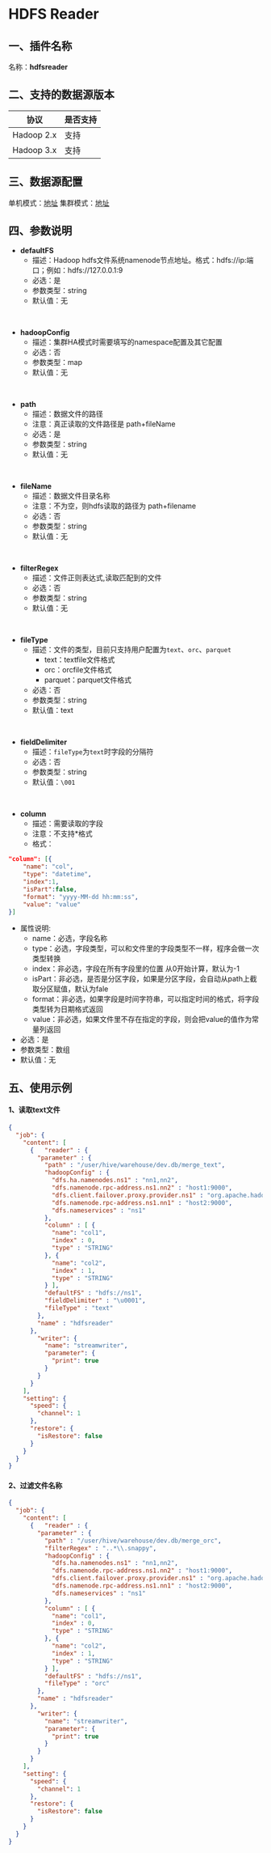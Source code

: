 # HDFS Reader

## 一、插件名称
名称：**hdfsreader**


## 二、支持的数据源版本
| 协议 | 是否支持 |
| --- | --- |
| Hadoop 2.x | 支持 |
| Hadoop 3.x | 支持 |



## 三、数据源配置
单机模式：[地址](http://hadoop.apache.org/docs/r2.7.6/hadoop-project-dist/hadoop-common/SingleCluster.html)
集群模式：[地址](http://hadoop.apache.org/docs/r2.7.6/hadoop-project-dist/hadoop-common/ClusterSetup.html)


## 四、参数说明

- **defaultFS**
  - 描述：Hadoop hdfs文件系统namenode节点地址。格式：hdfs://ip:端口；例如：hdfs://127.0.0.1:9
  - 必选：是
  - 参数类型：string
  - 默认值：无

<br/>

- **hadoopConfig**
  - 描述：集群HA模式时需要填写的namespace配置及其它配置
  - 必选：否
  - 参数类型：map
  - 默认值：无

<br/>

- **path**
  - 描述：数据文件的路径
  - 注意：真正读取的文件路径是 path+fileName
  - 必选：是
  - 参数类型：string
  - 默认值：无

<br/>

- **fileName**
  - 描述：数据文件目录名称
  - 注意：不为空，则hdfs读取的路径为 path+filename
  - 必选：否
  - 参数类型：string
  - 默认值：无

<br/>

- **filterRegex**
  - 描述：文件正则表达式,读取匹配到的文件
  - 必选：否
  - 参数类型：string
  - 默认值：无

<br/>

- **fileType**
  - 描述：文件的类型，目前只支持用户配置为`text`、`orc`、`parquet`
    - text：textfile文件格式
    - orc：orcfile文件格式
    - parquet：parquet文件格式
  - 必选：否
  - 参数类型：string
  - 默认值：text

<br/>

- **fieldDelimiter**
  - 描述：`fileType`为`text`时字段的分隔符
  - 必选：否
  - 参数类型：string
  - 默认值：`\001`

<br/>

- **column**
  - 描述：需要读取的字段
  - 注意：不支持*格式
  - 格式：
```json
"column": [{
    "name": "col",
    "type": "datetime",
    "index":1,
    "isPart":false,
    "format": "yyyy-MM-dd hh:mm:ss",
    "value": "value"
}]
```

- 属性说明:
  - name：必选，字段名称
  - type：必选，字段类型，可以和文件里的字段类型不一样，程序会做一次类型转换
  - index：非必选，字段在所有字段里的位置 从0开始计算，默认为-1
  - isPart：非必选，是否是分区字段，如果是分区字段，会自动从path上截取分区赋值，默认为fale
  - format：非必选，如果字段是时间字符串，可以指定时间的格式，将字段类型转为日期格式返回
  - value：非必选，如果文件里不存在指定的字段，则会把value的值作为常量列返回
- 必选：是
- 参数类型：数组
- 默认值：无

## 五、使用示例
#### 1、读取text文件
```json
{
  "job": {
    "content": [
      {   "reader" : {
        "parameter" : {
          "path" : "/user/hive/warehouse/dev.db/merge_text",
          "hadoopConfig" : {
            "dfs.ha.namenodes.ns1" : "nn1,nn2",
            "dfs.namenode.rpc-address.ns1.nn2" : "host1:9000",
            "dfs.client.failover.proxy.provider.ns1" : "org.apache.hadoop.hdfs.server.namenode.ha.ConfiguredFailoverProxyProvider",
            "dfs.namenode.rpc-address.ns1.nn1" : "host2:9000",
            "dfs.nameservices" : "ns1"
          },
          "column" : [ {
            "name": "col1",
            "index" : 0,
            "type" : "STRING"
          }, {
            "name": "col2",
            "index" : 1,
            "type" : "STRING"
          } ],
          "defaultFS" : "hdfs://ns1",
          "fieldDelimiter" : "\u0001",
          "fileType" : "text"
        },
        "name" : "hdfsreader"
      },
        "writer": {
          "name": "streamwriter",
          "parameter": {
            "print": true
          }
        }
      }
    ],
    "setting": {
      "speed": {
        "channel": 1
      },
      "restore": {
        "isRestore": false
      }
    }
  }
}
```
#### 2、过滤文件名称
```json
{
  "job": {
    "content": [
      {   "reader" : {
        "parameter" : {
          "path" : "/user/hive/warehouse/dev.db/merge_orc",
          "filterRegex" : "..*\\.snappy",
          "hadoopConfig" : {
            "dfs.ha.namenodes.ns1" : "nn1,nn2",
            "dfs.namenode.rpc-address.ns1.nn2" : "host1:9000",
            "dfs.client.failover.proxy.provider.ns1" : "org.apache.hadoop.hdfs.server.namenode.ha.ConfiguredFailoverProxyProvider",
            "dfs.namenode.rpc-address.ns1.nn1" : "host2:9000",
            "dfs.nameservices" : "ns1"
          },
          "column" : [ {
            "name": "col1",
            "index" : 0,
            "type" : "STRING"
          }, {
            "name": "col2",
            "index" : 1,
            "type" : "STRING"
          } ],
          "defaultFS" : "hdfs://ns1",
          "fileType" : "orc"
        },
        "name" : "hdfsreader"
      },
        "writer": {
          "name": "streamwriter",
          "parameter": {
            "print": true
          }
        }
      }
    ],
    "setting": {
      "speed": {
        "channel": 1
      },
      "restore": {
        "isRestore": false
      }
    }
  }
}
```


